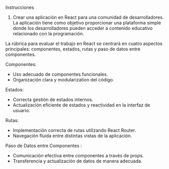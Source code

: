 Instrucciones

1. Crear una aplicación en React para una comunidad de desarrolladores. La aplicación tiene como objetivo proporcionar una plataforma simple donde los desarrolladores pueden acceder a contenido educativo relacionado con la programación.

La rúbrica para evaluar el trabajo en React se centrará en cuatro aspectos principales: componentes, estados, rutas y paso de datos entre componentes.

Componentes:

- Uso adecuado de componentes funcionales.
- Organización clara y modularization del código.

Estados:

- Correcta gestión de estados internos.
- Actualización eficiente de estados y reactividad en la interfaz de usuario.

Rutas:

- Implementación correcta de rutas utilizando React Router.
- Navegación fluida entre distintas vistas de la aplicación.

Paso de Datos entre Componentes :

- Comunicación efectiva entre componentes a través de props.
- Transferencia y actualización de datos de manera adecuada.
